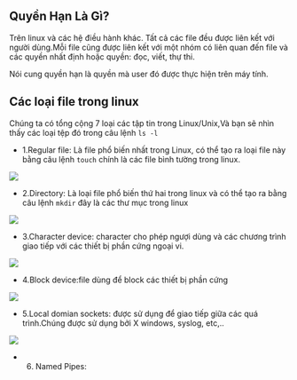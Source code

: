 ## Quyền Hạn Là Gì?

Trên linux và các hệ điều hành khác. Tất cả các file đều được liên kết với người dùng.Mỗi file cũng được liên kết với một nhóm có liên quan đến file và các quyền nhất định hoặc quyền: đọc, viết, thự thi.

Nói cung quyền hạn là quyền mà user đó được thực hiện trên máy tính.

## Các loại file trong linux

Chúng ta có tổng cộng 7 loại các tập tin trong Linux/Unix,Và bạn sẽ nhìn thấy các loại tệp đó trong câu lệnh `ls -l`
- 1.Regular file: Là file phổ biến nhất trong Linux, có thể tạo ra loại file này bằng câu lệnh `touch` chính là các file bình tường trong linux.

<img src="https://i.imgur.com/b9K8lOF.png">

- 2.Directory: Là loại file phổ biến thứ hai trong linux và có thể tạo ra bằng câu lệnh `mkdir` đây là các thư mục trong linux

<img src="https://i.imgur.com/Y5TTGSf.png">

- 3.Character device: character cho phép ngượi dùng và các chương trình giao tiếp với các thiết bị phần cứng ngoại vi.

<img src="https://i.imgur.com/u17Q9ba.png">

- 4.Block device:file dùng để block các thiết bị phần cứng

<img src="https://i.imgur.com/T8LuDUd.png">

- 5.Local domian sockets: được sử dụng để giao tiếp giữa các quá trình.Chúng được sử dụng bởi X windows, syslog, etc,..

<img src="https://i.imgur.com/aQ1m3y5.png">

- 6. Named Pipes: 
